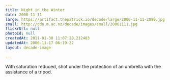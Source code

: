 ```yaml
---
title: Night in the Winter
date: 2006-11-11
large: https://artifact.thepatrick.io/decade/large/2006-11-11-2090.jpg
small: http://cdn.m.ac.nz/decade/images/small/20061111.jpg
flickrUrl: null
photoId: null
createdAt: 2011-01-30 11:07:20.212403
updatedAt: 2006-11-17 06:19:22
layout: decade-image

---
```

With saturation reduced, shot under the protection of an umbrella with the assistance of a tripod.
